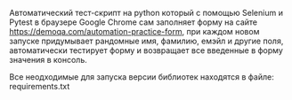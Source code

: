 Автоматический тест-скрипт на python который с помощью Selenium и Pytest в браузере Google Chrome сам заполняет форму на сайте https://demoqa.com/automation-practice-form, 
при каждом новом запуске придумывает рандомные имя, фамилию, емэйл и другие поля, автоматически тестирует форму и возвращает все введенные в форму значения в консоль.

Все неодходимые для запуска версии библиотек находятся в файле: requirements.txt
